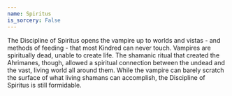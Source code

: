 ```yaml
---
name: Spiritus
is_sorcery: False
---
```


The Discipline of Spiritus opens the vampire up to worlds and vistas - and methods of feeding - that most Kindred can never touch. Vampires are spiritually dead, unable to create life. The shamanic ritual that created the Ahrimanes, though, allowed a spiritual connection between the undead and the vast, living world all around them. While the vampire can barely scratch the surface of what living shamans can accomplish, the Discipline of Spiritus is still formidable.
